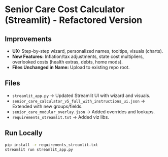 # Senior Care Cost Calculator (Streamlit) - Refactored Version

## Improvements
- **UX:** Step-by-step wizard, personalized names, tooltips, visuals (charts).
- **New Features:** Inflation/tax adjustments, state cost multipliers, overlooked costs (health extras, debts, home mods).
- **Files Unchanged in Name:** Upload to existing repo root.

## Files
- `streamlit_app.py` → Updated Streamlit UI with wizard and visuals.
- `senior_care_calculator_v5_full_with_instructions_ui.json` → Extended with new groups/fields.
- `senior_care_modular_overlay.json` → Added overrides and lookups.
- `requirements_streamlit.txt` → Added viz libs.

## Run Locally
```bash
pip install -r requirements_streamlit.txt
streamlit run streamlit_app.py